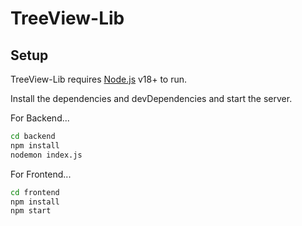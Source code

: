 # TreeView-Lib

## Setup

TreeView-Lib requires [Node.js](https://nodejs.org/) v18+ to run.

Install the dependencies and devDependencies and start the server.

For Backend...
```sh
cd backend
npm install
nodemon index.js
```

For Frontend...

```sh
cd frontend
npm install
npm start
```